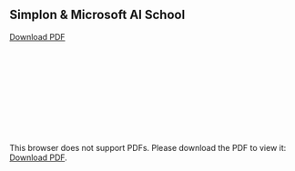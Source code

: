 ## Simplon & Microsoft AI School
[Download PDF](https://bapuch.github.io/Predictive-Maintenance-Project/Rapport_projetCDO.pdf)

<object data="https://bapuch.github.io/Predictive-Maintenance-Project/Rapport_projetCDO.pdf" type="application/pdf" width="100%" height="1000px">
    <embed src="https://bapuch.github.io/Predictive-Maintenance-Project/Rapport_projetCDO.pdf">
        <p>This browser does not support PDFs. Please download the PDF to view it: <a href="https://bapuch.github.io/Predictive-Maintenance-Project/Rapport_projetCDO.pdf">Download PDF</a>.</p>
    </embed>
</object>

